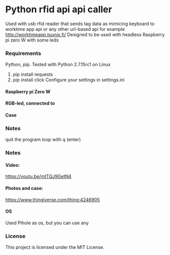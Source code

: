 # Python rfid api api caller

Used with usb rfid reader that sends tag data as mimicing keyboard to worktime app api or any other url-based api
for example http://worktimeapp.tuunix.fi/
Designed to be used with headless Raspberry pi zero W with some leds

### Requirements
Python, pip. Tested with Python 2.7.15rc1 on Linux
1. pip install requests
2. pip install click
Configure your settings in settings.ini


#### Raspberry pi Zero W 
#### RGB-led, connected to 
#### Case

### Notes
quit the program loop with q (enter)

### Notes

#### Video:
https://youtu.be/mtTQJ9GetN4

#### Photos and case:
https://www.thingiverse.com/thing:4246905


#### OS
Used Pihole as os, but you can use any

### License
This project is licensed under the MIT License.